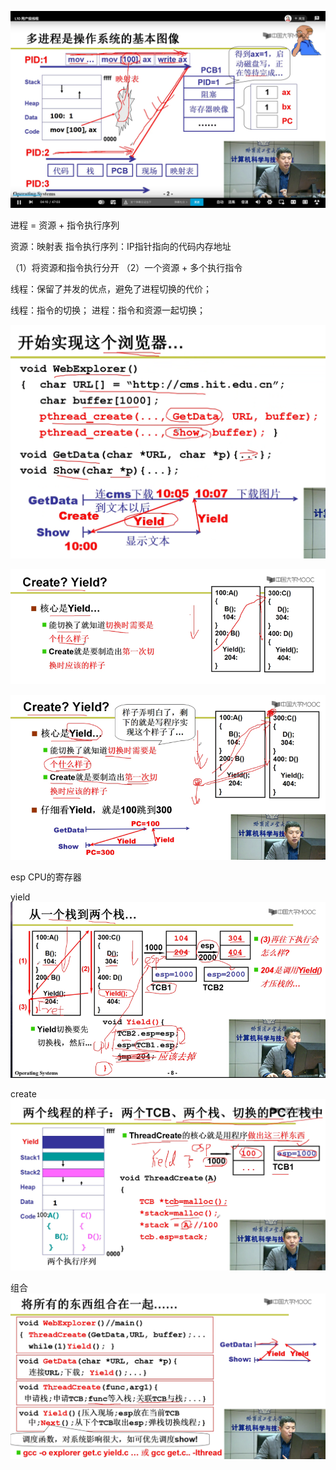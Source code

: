 
![img.png](img.png)

进程 = 资源 + 指令执行序列
  
   资源：映射表
   指令执行序列：IP指针指向的代码内存地址

  （1）将资源和指令执行分开
  （2）一个资源 + 多个执行指令

线程：保留了并发的优点，避免了进程切换的代价；
 
线程：指令的切换；
进程：指令和资源一起切换；


![img_1.png](img_1.png)

![img_2.png](img_2.png)

![img_3.png](img_3.png)


esp CPU的寄存器

yield
![img_5.png](img_5.png)

create
![img_6.png](img_6.png)

组合
![img_7.png](img_7.png)